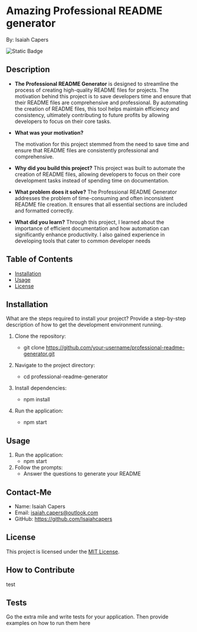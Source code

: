 # Amazing Professional README generator
By: Isaiah Capers

![Static Badge](https://img.shields.io/badge/License-MIT-gold)

## Description
- **The Professional README Generator** is designed to streamline the process of creating high-quality README files for projects. The motivation behind this project is to save developers time and ensure that their README files are comprehensive and professional. By automating the creation of README files, this tool helps maintain efficiency and consistency, ultimately contributing to future profits by allowing developers to focus on their core tasks.

- **What was your motivation?**

    The motivation for this project stemmed from the need to save time and ensure that README files are consistently professional and comprehensive.

- **Why did you build this project?**
    This project was built to automate the creation of README files, allowing developers to focus on their core development tasks instead of spending time on documentation.

- **What problem does it solve?**
    The Professional README Generator addresses the problem of time-consuming and often inconsistent README file creation. It ensures that all essential sections are included and formatted correctly.

- **What did you learn?**
    Through this project, I learned about the importance of efficient documentation and how automation can significantly enhance productivity. I also gained experience in developing tools that cater to common developer needs

## Table of Contents
  - [Installation](#installation)
  - [Usage](#usage)
  - [License](#license)

## Installation  

What are the steps required to install your project? Provide a step-by-step description of how to get the development environment running.

1. Clone the repository:
    - git clone https://github.com/your-username/professional-readme-generator.git

2. Navigate to the project directory:
    - cd professional-readme-generator

3. Install dependencies:
    - npm install

4. Run the application:
    - npm start

## Usage  
1. Run the application:
    - npm start
2. Follow the prompts:
    - Answer the questions to generate your README

## Contact-Me
- Name: Isaiah Capers
- Email: isaiah.capers@outlook.com
- GitHub: https://github.com/Isaiahcapers

## License
  This project is licensed under the [MIT License](https://choosealicense.com/licenses/mit/).

## How to Contribute
  test
## Tests
  Go the extra mile and write tests for your application. Then provide examples on how to run them here
